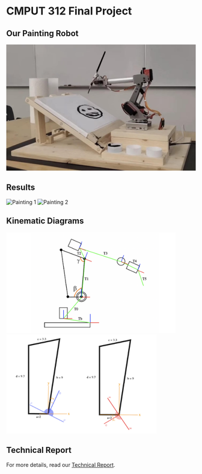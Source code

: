 # CMPUT 312 Final Project

## Our Painting Robot

[![Watch the Video](resources/Robot.png)](https://photos.google.com/share/AF1QipMm_9I5ymEb86WxbZSNDlj_BxI9Lhrf1RMf6O_hSO579yHAU32oibqd-Wmu_defCg/photo/AF1QipMk6RyKVxiLhrptDrMct7TMBOZpjvt5uEaxg1G3?key=V2tucU9QQl9vTTFUNG5zUGpNWEF6Ui04NzE4cy1B)

## Results

<p float="left">
  <img src="resources/Paintin1.png" alt="Painting 1" width="300" />
  <img src="resources/Paintin2.png" alt="Painting 2" width="300" />
</p>

## Kinematic Diagrams

<p float="left">
  <img src="resources/Linkage.png" alt="Painting 1" width="450" />
  <img src="resources/Parallelogram.png" alt="Painting 2" width="400" />
</p>

## Technical Report

For more details, read our [Technical Report](resources/Report.png).
